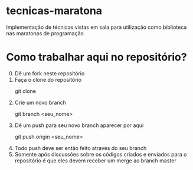 # tecnicas-maratona
Implementação de técnicas vistas em sala para utilização como biblioteca nas maratonas de programação

# Como trabalhar aqui no repositório?
0. Dê um fork neste repositório
1. Faça o clone do repositório 
         <p>git clone <url do seu fork></p>
2. Crie um novo branch
         <p>git branch <seu_nome></p>
3. Dê um push para seu novo branch aparecer por aqui
         <p>git push origin <seu_nome></p>
4. Todo push deve ser então feito através do seu branch
5. Somente após discussões sobre os códigos criados e enviados para o repositório é que eles devem receber um merge ao branch master
